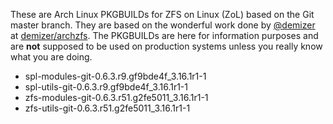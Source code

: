 These are Arch Linux PKGBUILDs for ZFS on Linux (ZoL) based on the Git master branch. They are based on the wonderful work done by [@demizer](https://github.com/demizer) at [demizer/archzfs](https://github.com/demizer/archzfs). The PKGBUILDs are here for information purposes and are **not** supposed to be used on production systems unless you really know what you are doing.
* spl-modules-git-0.6.3.r9.gf9bde4f_3.16.1r1-1
* spl-utils-git-0.6.3.r9.gf9bde4f_3.16.1r1-1
* zfs-modules-git-0.6.3.r51.g2fe5011_3.16.1r1-1
* zfs-utils-git-0.6.3.r51.g2fe5011_3.16.1r1-1
